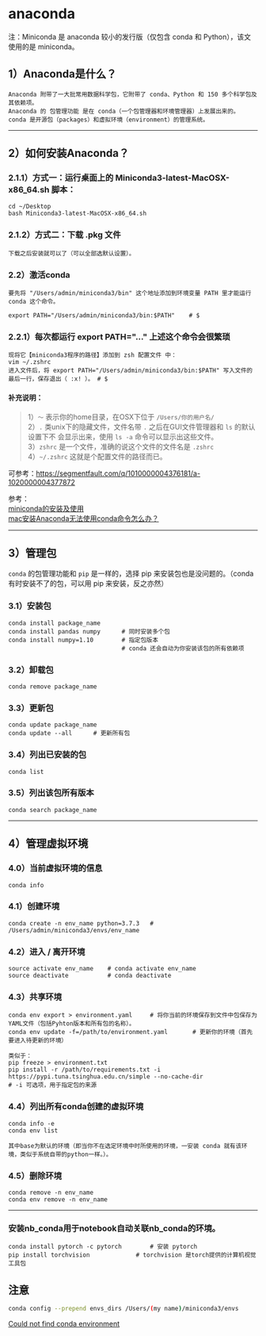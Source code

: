 # anaconda

注：Miniconda 是 anaconda 较小的发行版（仅包含 conda 和 Python），该文使用的是 miniconda。


## 1）Anaconda是什么？

    Anaconda 附带了一大批常用数据科学包，它附带了 conda、Python 和 150 多个科学包及其依赖项。
    Anaconda 的 包管理功能 是在 conda（一个包管理器和环境管理器）上发展出来的。
    conda 是开源包（packages）和虚拟环境（environment）的管理系统。

---

## 2）如何安装Anaconda？

### 2.1.1）方式一：运行桌面上的 Miniconda3-latest-MacOSX-x86_64.sh 脚本：
    
    cd ~/Desktop  
    bash Miniconda3-latest-MacOSX-x86_64.sh 
    
### 2.1.2）方式二：下载 .pkg 文件

    下载之后安装就可以了（可以全部选默认设置）。

### 2.2）激活conda

    要先将 "/Users/admin/miniconda3/bin" 这个地址添加到环境变量 PATH 里才能运行 conda 这个命令。
    
    export PATH="/Users/admin/miniconda3/bin:$PATH"    # $

### 2.2.1）每次都运行 export PATH="..." 上述这个命令会很繁琐

    现将它【miniconda3程序的路径】添加到 zsh 配置文件 中：
    vim ~/.zshrc 
    进入文件后，将 export PATH="/Users/admin/miniconda3/bin:$PATH" 写入文件的最后一行，保存退出（ :x! ）。 # $

   #### 补充说明：
   >1）`～`  表示你的home目录，在OSX下位于 `/Users/你的用户名/`  
   >2）`.`   类unix下的隐藏文件，文件名带 `.` 之后在GUI文件管理器和 `ls` 的默认设置下不 会显示出来，使用 `ls -a` 命令可以显示出这些文件。  
   >3）`zshrc`  是一个文件，准确的说这个文件的文件名是 `.zshrc`  
   >4）`~/.zshrc`  这就是个配置文件的路径而已。  

可参考：https://segmentfault.com/q/1010000004376181/a-1020000004377872 


参考：  
[miniconda的安装及使用](https://blog.csdn.net/weixin_42066885/article/details/80323173)  
[mac安装Anaconda无法使用conda命令怎么办？](https://zhuanlan.zhihu.com/p/61717000)

---

## 3）管理包
	
   ```conda``` 的包管理功能和 ```pip``` 是一样的，选择 pip 来安装包也是没问题的。（conda 有时安装不了的包，可以用 pip 来安装，反之亦然）

### 3.1）安装包

    conda install package_name		   
	conda install pandas numpy		# 同时安装多个包
	conda install numpy=1.10	    # 指定包版本
			   						# conda 还会自动为你安装该包的所有依赖项

### 3.2）卸载包

    conda remove package_name

### 3.3）更新包
		
    conda update package_name
    conda update --all	 	# 更新所有包

### 3.4）列出已安装的包
	
    conda list

### 3.5）列出该包所有版本
	
    conda search package_name

---

## 4）管理虚拟环境

### 4.0）当前虚拟环境的信息

    conda info

### 4.1）创建环境
	
    conda create -n env_name python=3.7.3	# /Users/admin/miniconda3/envs/env_name

### 4.2）进入 / 离开环境
	
    source activate env_name    # conda activate env_name
	source deactivate           # conda deactivate

### 4.3）共享环境
	
    conda env export > environment.yaml		# 将你当前的环境保存到文件中包保存为YAML文件（包括Pyhton版本和所有包的名称）。
	conda env update -f=/path/to/environment.yaml		# 更新你的环境（首先要进入待更新的环境）
		
    类似于：
	pip freeze > environment.txt
	pip install -r /path/to/requirements.txt -i https://pypi.tuna.tsinghua.edu.cn/simple --no-cache-dir	                 # -i 可选项，用于指定包的来源

### 4.4）列出所有conda创建的虚拟环境
	
    conda info -e
	conda env list

	其中base为默认的环境（即当你不在选定环境中时所使用的环境，一安装 conda 就有该环境，类似于系统自带的python一样。）。

### 4.5）删除环境

    conda remove -n env_name
	conda env remove -n env_name

---

### 安装nb_conda用于notebook自动关联nb_conda的环境。


    conda install pytorch -c pytorch		# 安装 pytorch
    pip install torchvision				# torchvision 是torch提供的计算机视觉工具包

## 注意
```bash
conda config --prepend envs_dirs /Users/(my name)/miniconda3/envs
```

[Could not find conda environment](https://stackoverflow.com/questions/58369030/could-not-find-conda-environment)
